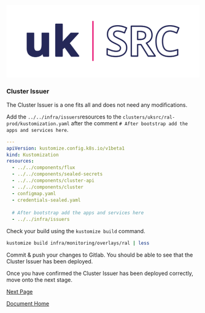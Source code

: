 ![Local Image](images/SKAO_ukSRC_logo_nostrapline_colour_rgb.png)
### Cluster Issuer

The Cluster Issuer is a one fits all and does not need any modifications.

Add the `../../infra/issuers`resources to the `clusters/uksrc/ral-prod/kustomization.yaml` after the comment `# After bootstrap add the apps and services here`.

```yaml
---
apiVersion: kustomize.config.k8s.io/v1beta1
kind: Kustomization
resources:
  - ../../components/flux
  - ../../components/sealed-secrets
  - ../../components/cluster-api
  - ../../components/cluster
  - configmap.yaml
  - credentials-sealed.yaml

  # After bootstrap add the apps and services here
  - ../../infra/issuers
```


Check your build using the `kustomize build` command. 

```sh
kustomize build infra/monitoring/overlays/ral | less
```

Commit & push your changes to Gitlab. You should be able to see that the Cluster Issuer has been deployed.

Once you have confirmed the Cluster Issuer has been deployed correctly, move onto the next stage.

[Next Page](./deploy-csi-cephfs.md)

[Document Home](./readme.md)